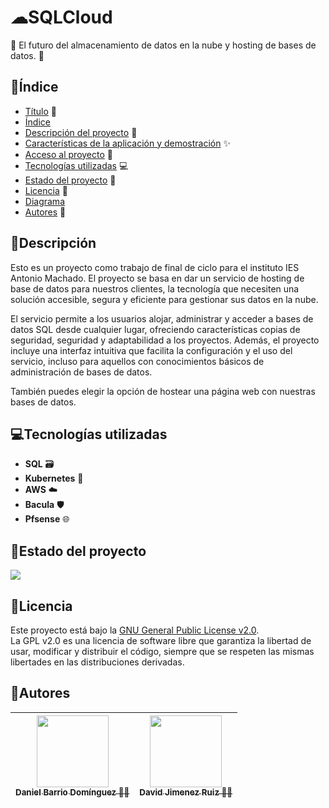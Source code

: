 # ☁SQLCloud
:rocket: El futuro del almacenamiento de datos en la nube y hosting de bases de datos. :rocket:

## 📑Índice

* [Título](#Proyecto-ASIR) 📌
* [Índice](#Índice) 
* [Descripción del proyecto](#descripción) 📝
* [Características de la aplicación y demostración](#Características-de-la-aplicación-y-demostración) ✨
* [Acceso al proyecto](#acceso-proyecto) 🔗
* [Tecnologías utilizadas](#Tecnologías-utilizadas) 💻
* [Estado del proyecto](#Estado-del-proyecto) 🚧
* [Licencia](#Licencia) 📜
* [Diagrama](#Diagrama) 
* [Autores](#Autores) 👥

## 📝Descripción

Esto es un proyecto como trabajo de final de ciclo para el instituto IES Antonio Machado. El proyecto se basa en dar un servicio de hosting de base de datos para nuestros clientes, la tecnología que necesiten una solución accesible, segura y eficiente para gestionar sus datos en la nube.  

El servicio permite a los usuarios alojar, administrar y acceder a bases de datos SQL desde cualquier lugar, ofreciendo características copias de seguridad, seguridad y adaptabilidad a los proyectos. Además, el proyecto incluye una interfaz intuitiva que facilita la configuración y el uso del servicio, incluso para aquellos con conocimientos básicos de administración de bases de datos. 

También puedes elegir la opción de hostear una página web con nuestras bases de datos.

## 💻Tecnologías utilizadas

* **SQL** 🗃️
* **Kubernetes** 🐳
* **AWS** ☁️
* **Bacula** 🛡️
* **Pfsense** 🌐

## 🚧Estado del proyecto

<p align="left">
  <img src="https://img.shields.io/badge/STATUS-EMPEZANDO-yellow">
</p>

## 📜Licencia

Este proyecto está bajo la [GNU General Public License v2.0](https://github.com/DanieBarrio/ProyectoASIRTFG/blob/main/LICENSE).  
La GPL v2.0 es una licencia de software libre que garantiza la libertad de usar, modificar y distribuir el código, siempre que se respeten las mismas libertades en las distribuciones derivadas.

## 👥Autores

| <div align="center"><a href="https://github.com/DanieBarrio"><img src="https://avatars.githubusercontent.com/u/145673109?v=4" width="115"/><br><sub><strong>Daniel Barrio Domínguez 🧑‍💻</strong></sub></a></div> | <div align="center"><a href="https://github.com/Davidjimenez05"><img src="https://avatars.githubusercontent.com/u/145720278?v=4" width="115"/><br><sub><strong>David Jimenez Ruiz 🧑‍💻</strong></sub></a></div> |
|:-----------------------------------------------------------------------------------------------------------------------------------------------------------:|:---------------------------------------------------------------------------------------------------------------------------------------------------------:|
